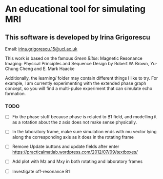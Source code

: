 An educational tool for simulating MRI
======================================

This software is developed by Irina Grigorescu 
---------------------------------------------

Email: <irina.grigorescu.15@ucl.ac.uk>

This work is based on the famous _Green Bible_: Magnetic Resonance Imaging: Physical Principles and Sequence Design by Robert W. Brown, Yu-Chung Cheng and E. Mark Haacke

Additionally, the learning/ folder may contain different things I like to try.
For example, I am currently experimenting with the extended phase graph concept, so you will find a multi-pulse experiment that can simulate echo formation.

### TODO
- [ ] Fix the phase stuff because phase is related to B1 field, and modelling it as a rotation about the z axis does not make sense physically.
- [ ] In the laboratory frame, make sure simulation ends with mu vector lying along the corresponding axis as it does in the rotating frame
- [ ] Remove Update buttons and update fields after enter https://practicalmatlab.wordpress.com/2012/07/09/textboxes/
- [ ] Add plot with Mz and Mxy in both rotating and laboratory frames
- [ ] Investigate off-resonance B1 




